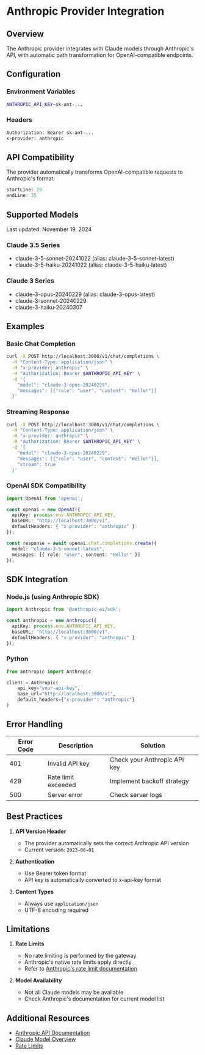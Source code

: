 # Anthropic Provider Integration

## Overview
The Anthropic provider integrates with Claude models through Anthropic's API, with automatic path transformation for OpenAI-compatible endpoints.

## Configuration

### Environment Variables
```bash
ANTHROPIC_API_KEY=sk-ant-...
```

### Headers
```bash
Authorization: Bearer sk-ant-...
x-provider: anthropic
```

## API Compatibility

The provider automatically transforms OpenAI-compatible requests to Anthropic's format:

```typescript:src/providers/anthropic.rs
startLine: 29
endLine: 35
```

## Supported Models
Last updated: November 19, 2024

### Claude 3.5 Series
- claude-3-5-sonnet-20241022 (alias: claude-3-5-sonnet-latest)
- claude-3-5-haiku-20241022 (alias: claude-3-5-haiku-latest)

### Claude 3 Series
- claude-3-opus-20240229 (alias: claude-3-opus-latest)
- claude-3-sonnet-20240229
- claude-3-haiku-20240307

## Examples

### Basic Chat Completion
```bash
curl -X POST http://localhost:3000/v1/chat/completions \
  -H "Content-Type: application/json" \
  -H "x-provider: anthropic" \
  -H "Authorization: Bearer $ANTHROPIC_API_KEY" \
  -d '{
    "model": "claude-3-opus-20240229",
    "messages": [{"role": "user", "content": "Hello!"}]
  }'
```

### Streaming Response
```bash
curl -X POST http://localhost:3000/v1/chat/completions \
  -H "Content-Type: application/json" \
  -H "x-provider: anthropic" \
  -H "Authorization: Bearer $ANTHROPIC_API_KEY" \
  -d '{
    "model": "claude-3-opus-20240229",
    "messages": [{"role": "user", "content": "Hello!"}],
    "stream": true
  }'
```

### OpenAI SDK Compatibility
```typescript
import OpenAI from 'openai';

const openai = new OpenAI({
  apiKey: process.env.ANTHROPIC_API_KEY,
  baseURL: "http://localhost:3000/v1",
  defaultHeaders: { "x-provider": "anthropic" }
});

const response = await openai.chat.completions.create({
  model: "claude-3-5-sonnet-latest",
  messages: [{ role: "user", content: "Hello!" }]
});
```

## SDK Integration

### Node.js (using Anthropic SDK)
```typescript
import Anthropic from '@anthropic-ai/sdk';

const anthropic = new Anthropic({
  apiKey: process.env.ANTHROPIC_API_KEY,
  baseURL: "http://localhost:3000/v1",
  defaultHeaders: { "x-provider": "anthropic" }
});
```

### Python
```python
from anthropic import Anthropic

client = Anthropic(
    api_key="your-api-key",
    base_url="http://localhost:3000/v1",
    default_headers={"x-provider": "anthropic"}
)
```

## Error Handling

| Error Code | Description | Solution |
|------------|-------------|----------|
| 401        | Invalid API key | Check your Anthropic API key |
| 429        | Rate limit exceeded | Implement backoff strategy |
| 500        | Server error | Check server logs |

## Best Practices

1. **API Version Header**
   - The provider automatically sets the correct Anthropic API version
   - Current version: `2023-06-01`

2. **Authentication**
   - Use Bearer token format
   - API key is automatically converted to x-api-key format

3. **Content Types**
   - Always use `application/json`
   - UTF-8 encoding required

## Limitations

1. **Rate Limits**
   - No rate limiting is performed by the gateway
   - Anthropic's native rate limits apply directly
   - Refer to [Anthropic's rate limit documentation](https://docs.anthropic.com/claude/reference/rate-limits)

2. **Model Availability**
   - Not all Claude models may be available
   - Check Anthropic's documentation for current model list

## Additional Resources

- [Anthropic API Documentation](https://docs.anthropic.com/claude/reference)
- [Claude Model Overview](https://docs.anthropic.com/claude/docs/models-overview)
- [Rate Limits](https://docs.anthropic.com/claude/reference/rate-limits) 